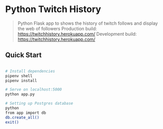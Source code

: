 # Python Twitch History

> Python Flask app to shows the history of twitch follows and display the web of followers
Production build: https://twitchhistory.herokuapp.com/
Development build: https://twitchhistory.herokuapp.com/

## Quick Start

```bash

# Install dependencies
pipenv shell
pipenv install

# Serve on localhost:5000
python app.py

# Setting up Postgres database
python
from app import db
db.create_all()
exit()
```
